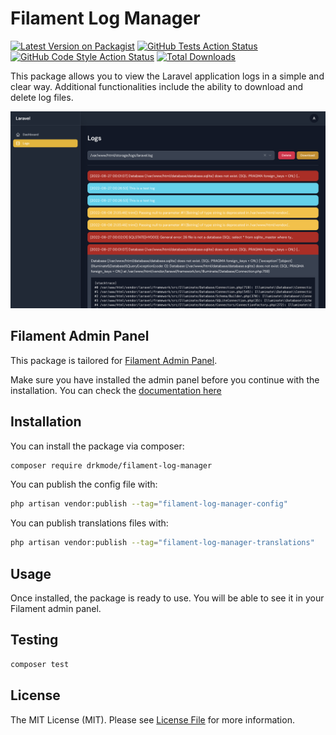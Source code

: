 # Filament Log Manager

[![Latest Version on Packagist](https://img.shields.io/packagist/v/drkmode/filament-log-manager.svg?style=flat-square)](https://packagist.org/packages/drkmode/filament-log-manager)
[![GitHub Tests Action Status](https://img.shields.io/github/workflow/status/drkmode/filament-log-manager/run-tests?label=tests)](https://github.com/drkmode/filament-log-manager/actions?query=workflow%3Arun-tests+branch%3Amain)
[![GitHub Code Style Action Status](https://img.shields.io/github/workflow/status/drkmode/filament-log-manager/Fix%20PHP%20code%20style%20issues?label=code%20style)](https://github.com/drkmode/filament-log-manager/actions?query=workflow%3A"Fix+PHP+code+style+issues"+branch%3Amain)
[![Total Downloads](https://img.shields.io/packagist/dt/drkmode/filament-log-manager.svg?style=flat-square)](https://packagist.org/packages/drkmode/filament-log-manager)

This package allows you to view the Laravel application logs in a simple and clear way. Additional functionalities include the ability to download and delete log files.

<img src="screenshot_dark_mode.png" width="1000px">

## Filament Admin Panel

This package is tailored for [Filament Admin Panel](https://filamentphp.com/).

Make sure you have installed the admin panel before you continue with the installation. You can check the [documentation here](https://filamentphp.com/docs/admin)

## Installation

You can install the package via composer:

```bash
composer require drkmode/filament-log-manager
```

You can publish the config file with:

```bash
php artisan vendor:publish --tag="filament-log-manager-config"
```

You can publish translations files with:

```bash
php artisan vendor:publish --tag="filament-log-manager-translations"
```

## Usage

Once installed, the package is ready to use. You will be able to see it in your Filament admin panel.

## Testing

```bash
composer test
```

## License

The MIT License (MIT). Please see [License File](LICENSE.md) for more information.
